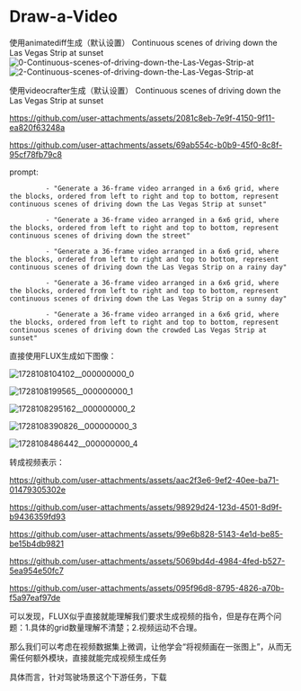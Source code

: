 # Draw-a-Video

使用animatediff生成（默认设置）
Continuous scenes of driving down the Las Vegas Strip at sunset
![0-Continuous-scenes-of-driving-down-the-Las-Vegas-Strip-at](https://github.com/user-attachments/assets/168cc523-1a46-4bf3-b9fa-a8e7e48d61dd)
![2-Continuous-scenes-of-driving-down-the-Las-Vegas-Strip-at](https://github.com/user-attachments/assets/2c390935-cd10-4b12-bbca-6f07a98a5bd2)


使用videocrafter生成（默认设置）
Continuous scenes of driving down the Las Vegas Strip at sunset

https://github.com/user-attachments/assets/2081c8eb-7e9f-4150-9f11-ea820f63248a

https://github.com/user-attachments/assets/69ab554c-b0b9-45f0-8c8f-95cf78fb79c8






prompt:

             - "Generate a 36-frame video arranged in a 6x6 grid, where the blocks, ordered from left to right and top to bottom, represent continuous scenes of driving down the Las Vegas Strip at sunset"
             
             - "Generate a 36-frame video arranged in a 6x6 grid, where the blocks, ordered from left to right and top to bottom, represent continuous scenes of driving down the street"
             
             - "Generate a 36-frame video arranged in a 6x6 grid, where the blocks, ordered from left to right and top to bottom, represent continuous scenes of driving down the Las Vegas Strip on a rainy day"
             
             - "Generate a 36-frame video arranged in a 6x6 grid, where the blocks, ordered from left to right and top to bottom, represent continuous scenes of driving down the Las Vegas Strip on a sunny day"
             
             - "Generate a 36-frame video arranged in a 6x6 grid, where the blocks, ordered from left to right and top to bottom, represent continuous scenes of driving down the crowded Las Vegas Strip at sunset"




直接使用FLUX生成如下图像：

![1728108104102__000000000_0](https://github.com/user-attachments/assets/3fc87a43-6284-4fb5-85bb-2b42d95d64af)

![1728108199565__000000000_1](https://github.com/user-attachments/assets/b9be8b55-5e39-404f-bed1-021b13d7b8f0)

![1728108295162__000000000_2](https://github.com/user-attachments/assets/d9757d25-45c6-4ac0-853b-3d45f9e04c5c)

![1728108390826__000000000_3](https://github.com/user-attachments/assets/b4324f81-ac3b-41ff-b691-28e15af7985b)

![1728108486442__000000000_4](https://github.com/user-attachments/assets/eff6ffb0-1718-47e3-bbaf-16ece77a9073)

转成视频表示：

https://github.com/user-attachments/assets/aac2f3e6-9ef2-40ee-ba71-01479305302e

https://github.com/user-attachments/assets/98929d24-123d-4501-8d9f-b9436359fd93

https://github.com/user-attachments/assets/99e6b828-5143-4e1d-be85-be15b4db9821

https://github.com/user-attachments/assets/5069bd4d-4984-4fed-b527-5ea954e50fc7

https://github.com/user-attachments/assets/095f96d8-8795-4826-a70b-f5a97eaf97de

可以发现，FLUX似乎直接就能理解我们要求生成视频的指令，但是存在两个问题：1.具体的grid数量理解不清楚；2.视频运动不合理。

那么我们可以考虑在视频数据集上微调，让他学会“将视频画在一张图上”，从而无需任何额外模块，直接就能完成视频生成任务

具体而言，针对驾驶场景这个下游任务，下载



